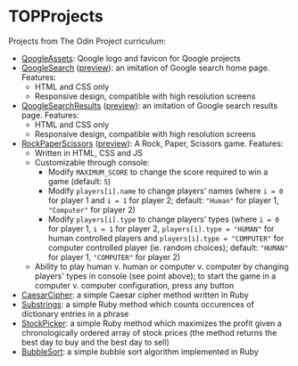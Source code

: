 # TOPProjects
Projects from The Odin Project curriculum:
* [QoogleAssets](https://github.com/qmarlats/TOPProjects/tree/master/QoogleAssets): Qoogle logo and favicon for Qoogle projects
* [QoogleSearch](https://github.com/qmarlats/TOPProjects/tree/master/QoogleSearch) ([preview](https://qmarlats.github.io/TOPProjects/QoogleSearch/)): an imitation of Google search home page. Features:
    * HTML and CSS only
    * Responsive design, compatible with high resolution screens
* [QoogleSearchResults](https://github.com/qmarlats/TOPProjects/tree/master/QoogleSearchResults) ([preview](https://qmarlats.github.io/TOPProjects/QoogleSearchResults/)): an imitation of Google search results page. Features:
    * HTML and CSS only
    * Responsive design, compatible with high resolution screens
* [RockPaperScissors](https://github.com/qmarlats/TOPProjects/tree/master/RockPaperScissors) ([preview](https://qmarlats.github.io/TOPProjects/RockPaperScissors/)): A Rock, Paper, Scissors game. Features:
    * Written in HTML, CSS and JS
    * Customizable through console:
      * Modify `MAXIMUM_SCORE` to change the score required to win a game (default: `5`)
      * Modify `players[i].name` to change players' names (where `i = 0` for player 1 and `i = 1` for player 2; default: `"Human"` for player 1, `"Computer"` for player 2)
      * Modify `players[i].type` to change players' types (where `i = 0` for player 1, `i = 1` for player 2, `players[i].type = "HUMAN"`  for human controlled players and `players[i].type = "COMPUTER"` for computer controlled player (ie. random choices); default: `"HUMAN"` for player 1, `"COMPUTER"` for player 2)
    * Ability to play human v. human or computer v. computer by changing players' types in console (see point above); to start the game in a computer v. computer configuration, press any button
* [CaesarCipher](https://github.com/qmarlats/TOPProjects/tree/master/CaesarCipher): a simple Caesar cipher method written in Ruby
* [Substrings](https://github.com/qmarlats/TOPProjects/tree/master/Substrings): a simple Ruby method which counts occurences of dictionary entries in a phrase
* [StockPicker](https://github.com/qmarlats/TOPProjects/tree/master/StockPicker): a simple Ruby method which maximizes the profit given a chronologically ordered array of stock prices (the method returns the best day to buy and the best day to sell)
* [BubbleSort](https://github.com/qmarlats/TOPProjects/tree/master/BubbleSort): a simple bubble sort algorithm implemented in Ruby

